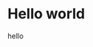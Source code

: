 <html>
	<head>
		<title>Village Health</title>
	</head>
	<body>
		<h1>Hello world</h1>
		<p> hello </p>
	</body>
</html>
